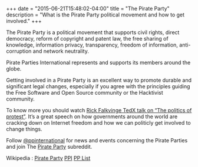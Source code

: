 +++
date = "2015-06-21T15:48:02-04:00"
title = "The Pirate Party"
description = "What is the Pirate Party political movement and how to get involved."
+++

The Pirate Party is a political movement that supports civil rights, direct democracy, reform of copyright and patent law, the free sharing of knowledge, information privacy, transparency, freedom of information, anti-corruption and network neutrality.

Pirate Parties International represents and supports its members around the globe.

Getting involved in a Pirate Party is an excellent way to promote durable and significant legal changes, especially if you agree with the principles guiding the Free Software and Open Source community or the Hacktivist community.

To know more you should watch [Rick Falkvinge TedX talk on “The politics of protest”](https://www.youtube.com/watch?v=zsI3-IEWgFg). It’s a great speech on how governments around the world are cracking down on Internet freedom and how we can politicly get involved to change things.

Follow [@ppinternational](https://twitter.com/ppinternational) for news and events concerning the Pirate Parties and join The [Pirate Party](https://www.reddit.com/r/pirateparty) subreddit.

Wikipedia : [Pirate Party](https://en.wikipedia.org/wiki/Pirate_Party) [PPI](https://en.wikipedia.org/wiki/Pirate_Parties_International) [PP List](https://en.wikipedia.org/wiki/List_of_Pirate_Parties)

